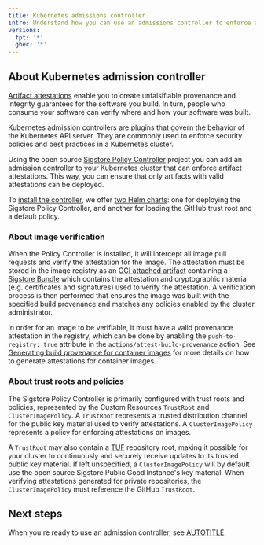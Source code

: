 ```yaml
---
title: Kubernetes admissions controller
intro: Understand how you can use an admissions controller to enforce artifact attestations in your Kubernetes cluster.
versions:
  fpt: '*'
  ghec: '*'
---
```


## About Kubernetes admission controller

[Artifact attestations](/actions/security-guides/using-artifact-attestations-to-establish-provenance-for-builds) enable you to create unfalsifiable provenance and integrity guarantees for the software you build. In turn, people who consume your software can verify where and how your software was built.

Kubernetes admission controllers are plugins that govern the behavior of the Kubernetes API server. They are commonly used to enforce security policies and best practices in a Kubernetes cluster.

Using the open source [Sigstore Policy Controller](https://docs.sigstore.dev/policy-controller/overview/) project you can add an admission controller to your Kubernetes cluster that can enforce artifact attestations. This way, you can ensure that only artifacts with valid attestations can be deployed.

To [install the controller](/actions/how-tos/security-for-github-actions/using-artifact-attestations/enforcing-artifact-attestations-with-a-kubernetes-admission-controller), we offer [two Helm charts](https://github.com/github/artifact-attestations-helm-charts): one for deploying the Sigstore Policy Controller, and another for loading the GitHub trust root and a default policy.

### About image verification

When the Policy Controller is installed, it will intercept all image pull requests and verify the attestation for the image. The attestation must be stored in the image registry as an [OCI attached artifact](https://oras.land/docs/concepts/reftypes/) containing a [Sigstore Bundle](https://docs.sigstore.dev/about/bundle/) which contains the attestation and cryptographic material (e.g. certificates and signatures) used to verify the attestation. A verification process is then performed that ensures the image was built with the specified build provenance and matches any policies enabled by the cluster administrator.

In order for an image to be verifiable, it must have a valid provenance attestation in the registry, which can be done by enabling the `push-to-registry: true` attribute in the `actions/attest-build-provenance` action. See [Generating build provenance for container images](/actions/security-guides/using-artifact-attestations-to-establish-provenance-for-builds#generating-build-provenance-for-container-images) for more details on how to generate attestations for container images.

### About trust roots and policies

The Sigstore Policy Controller is primarily configured with trust roots and policies, represented by the Custom Resources `TrustRoot` and `ClusterImagePolicy`. A `TrustRoot` represents a trusted distribution channel for the public key material used to verify attestations. A `ClusterImagePolicy` represents a policy for enforcing attestations on images.

A `TrustRoot` may also contain a [TUF](https://theupdateframework.io/) repository root, making it possible for your cluster to continuously and securely receive updates to its trusted public key material. If left unspecified, a `ClusterImagePolicy` will by default use the open source Sigstore Public Good Instance's key material. When verifying attestations generated for private repositories, the `ClusterImagePolicy` must reference the GitHub `TrustRoot`.

## Next steps

When you're ready to use an admission controller, see [AUTOTITLE](/actions/how-tos/security-for-github-actions/using-artifact-attestations/enforcing-artifact-attestations-with-a-kubernetes-admission-controller).

